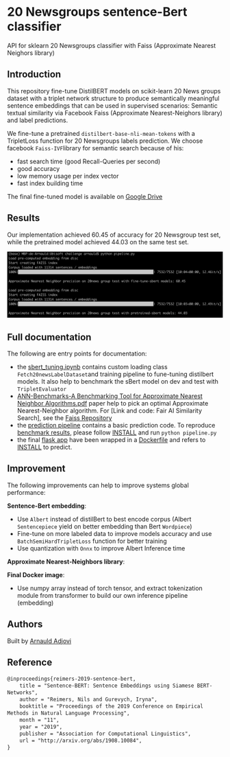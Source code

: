 # 20 Newsgroups sentence-Bert classifier

API for sklearn 20 Newsgroups classifier with Faiss (Approximate Nearest Neighors library)

## Introduction
This repository fine-tune DistilBERT models on scikit-learn 20 News groups dataset with a triplet network structure to produce semantically meaningful sentence embeddings that can be used in supervised scenarios: Semantic textual similarity via Facebook Faiss (Approximate Nearest-Neighors library) and label predictions.

We fine-tune a pretrained `distilbert-base-nli-mean-tokens` with a TripletLoss function for 20 Newsgroups labels prediction.
We choose facebook `Faiss-IVF`library for semantic search because of his:
- fast search time (good Recall-Queries per second)
- good accuracy
- low memory usage per index vector
- fast index building time

The final fine-tuned model is available on [Google Drive](https://drive.google.com/uc?export=download&id=1VjYGZasx9sEuJ2u9DCirb8L2wdIYIcsM)

## Results
Our implementation achieved 60.45 of accuracy for 20 Newsgroup test set, while the pretrained model achieved 44.03 on the same test set.

![pipeline benchmark on test set for Faiss and pretrained Sbert](https://github.com/gandalf012/SentenceBert-20newsgroup-Classifier/blob/master/images/pipeline_bench.png)

## Full documentation

The following are entry points for documentation:

- the [sbert_tuning.ipynb](https://github.com/gandalf012/SentenceBert-20newsgroup-Classifier/blob/master/sbert_tuning.ipynb) contains custom loading class `Fetch20newsLabelDataset`and training pipeline to fune-tuning distilbert models. It also help to benchmark the sBert model on dev and test with `TripletEvaluator`
- [ANN-Benchmarks-A Benchmarking Tool for Approximate Nearest Neighbor Algorithms.pdf](https://github.com/gandalf012/SentenceBert-20newsgroup-Classifier/tree/master/Paper) paper help to pick an optimal Approximate Nearest-Neighbor algorithm. For [Link and code: Fair AI Similarity Search], see the [Faiss Repository](https://github.com/facebookresearch/faiss/wiki/Getting-started)
- the [prediction pipeline](https://github.com/gandalf012/SentenceBert-20newsgroup-Classifier/blob/master/pipeline.py) contains a basic prediction code. To reproduce [benchmark results](https://github.com/gandalf012/SentenceBert-20newsgroup-Classifier/tree/master/images), please follow [INSTALL](https://github.com/gandalf012/SentenceBert-20newsgroup-Classifier/blob/master/INSTALL.md) and run `python pipeline.py`
- the final [flask app](https://github.com/gandalf012/SentenceBert-20newsgroup-Classifier/blob/master/app.py) have been wrapped in a [Dockerfile](https://github.com/gandalf012/SentenceBert-20newsgroup-Classifier/blob/master/Dockerfile) and refers to [INSTALL](https://github.com/gandalf012/SentenceBert-20newsgroup-Classifier/blob/master/INSTALL.md) to predict.

## Improvement

The following improvements can help to improve systems global performance:

**Sentence-Bert embedding**:
- Use `Albert` instead of distilBert to best encode corpus (Albert `Sentencepiece` yield on better embedding than Bert `Wordpiece`)
- Fine-tune on more labeled data to improve models accuracy and use `BatchSemiHardTripletLoss` function for better training
- Use quantization with `Onnx` to improve Albert Inference time

**Approximate Nearest-Neighbors library**:

**Final Docker image**:
- Use numpy array instead of torch tensor, and extract tokenization module from transformer to build our own inference pipeline (embedding)

## Authors

Built by [Arnauld Adjovi](https://github.com/gandalf012)

## Reference

``` 
@inproceedings{reimers-2019-sentence-bert,
    title = "Sentence-BERT: Sentence Embeddings using Siamese BERT-Networks",
    author = "Reimers, Nils and Gurevych, Iryna",
    booktitle = "Proceedings of the 2019 Conference on Empirical Methods in Natural Language Processing",
    month = "11",
    year = "2019",
    publisher = "Association for Computational Linguistics",
    url = "http://arxiv.org/abs/1908.10084",
}
```
